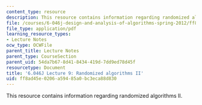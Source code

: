 ```yaml
---
content_type: resource
description: This resource contains information regarding randomized algorithms II.
file: /courses/6-046j-design-and-analysis-of-algorithms-spring-2012/ff8ad45e0206a59485a0bc3eca88d830_MIT6_046JS12_lec09.pdf
file_type: application/pdf
learning_resource_types:
- Lecture Notes
ocw_type: OCWFile
parent_title: Lecture Notes
parent_type: CourseSection
parent_uid: 54da7b67-8d41-8434-419d-7dd9ed78d45f
resourcetype: Document
title: '6.046J Lecture 9: Randomized algorithms II'
uid: ff8ad45e-0206-a594-85a0-bc3eca88d830
---
```

This resource contains information regarding randomized algorithms II.

